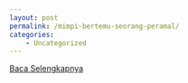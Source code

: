 ```yaml
---
layout: post
permalink: /mimpi-bertemu-seorang-peramal/
categories:
    - Uncategorized
---
```


[Baca Selengkapnya](/05)